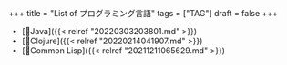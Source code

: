 +++
title = "List of プログラミング言語"
tags = ["TAG"]
draft = false
+++

-   [📝Java]({{< relref "20220303203801.md" >}})
-   [📝Clojure]({{< relref "20220214041907.md" >}})
-   [📝Common Lisp]({{< relref "20211211065629.md" >}})

